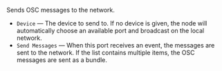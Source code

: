 Sends OSC messages to the network.

   - `Device` — The device to send to.  If no device is given, the node will automatically choose an available port and broadcast on the local network.
   - `Send Messages` — When this port receives an event, the messages are sent to the network.  If the list contains multiple items, the OSC messages are sent as a bundle.
